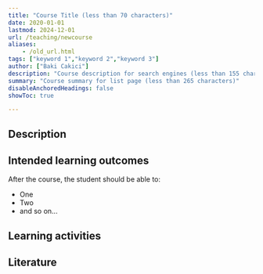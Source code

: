```yaml
---
title: "Course Title (less than 70 characters)" 
date: 2020-01-01
lastmod: 2024-12-01
url: /teaching/newcourse
aliases:
    - /old_url.html
tags: ["keyword 1","keyword 2","keyword 3"]
author: ["Baki Cakici"]
description: "Course description for search engines (less than 155 characters)" 
summary: "Course summary for list page (less than 265 characters)"
disableAnchoredHeadings: false
showToc: true

---
```


## Description

## Intended learning outcomes
After the course, the student should be able to:
* One
* Two
* and so on...

## Learning activities

## Literature
